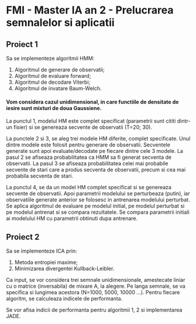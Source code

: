 # FMI - Master IA an 2 - Prelucrarea semnalelor si aplicatii

## Proiect 1

Sa se implementeze algoritmii HMM:
1. Algoritmul de generare de observatii;
2. Algoritmul de evaluare forward;
3. Algoritmul de decodare Viterbi;
4. Algoritmul de invatare Baum-Welch. 

#### Vom considera cazul unidimensional, in care functiile de densitate de iesire sunt mixturi de doua Gaussiene.

La punctul 1, modelul HM este complet specificat (parametrii sunt cititi dintr-un fisier) si se genereaza secvente de observatii (T=20; 30).

La punctele 2 si 3, se aleg trei modele HM diferite, complet specificate. Unul dintre modele este folosit pentru generare de observatii. Secventele generate sunt apoi evaluate/decodate pe fiecare dintre cele 3 modele. La pasul 2 se afiseaza probabilitatea ca HMM sa fi generat secventa de observatii. La pasul 3 se afiseaza probabilitatea celei mai probabile secvente de stari care a produs secventa de observatii, precum si cea mai probabila secventa de stari.

La punctul 4, se da un model HM complet specificat si se genereaza secvente de observatii. Apoi parametrii modelului se perturbeaza (putin), iar observatiile generate anterior se folosesc in antrenarea modelului perturbat. Se aplica algoritmul de evaluare pe modelul initial, pe modelul perturbat si pe modelul antrenat si se compara rezultatele. Se compara parametrii initiali ai modelului HM cu parametrii obtinuti dupa antrenare.

## Proiect 2
Sa se implementeze ICA prin:
1. Metoda entropiei maxime;
2. Minimizarea divergentei Kullback-Leibler.

Ca input, se vor considera trei semnale unidimensionale, amestecate liniar cu o matrice (inversabila) de mixare A, la alegere. Pe langa semnale, se va specifica si lungimea acestora (N=1000, 5000, 10000 …). Pentru fiecare algoritm, se calculeaza indicele de performanta.

Se vor afisa indicii de performanta pentru algoritmii 1, 2 si implementarea JADE.
